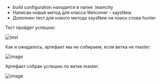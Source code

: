 - build configuration находится в папке .teamcity
- Написан новый метод для класса Welcomer - saysNew
- Дополнен тест для нового метода saysNew на поиск слова hunter

Тест пройдет успешно:


![test](https://user-images.githubusercontent.com/16622507/128642487-d9aba378-f905-4b3d-a64a-4dcfede5c45e.jpg)


Как и ожидалось, артефакт мы не собираем, если ветка не master:


![image](https://user-images.githubusercontent.com/16622507/128642502-548ed45e-6884-4a2e-8dda-e03d9b9e6471.png)


Артефакт собран успешно по ветке master:


![image](https://user-images.githubusercontent.com/16622507/128642506-5c4d96d2-e761-4284-b859-5b4d181f4df4.png)
